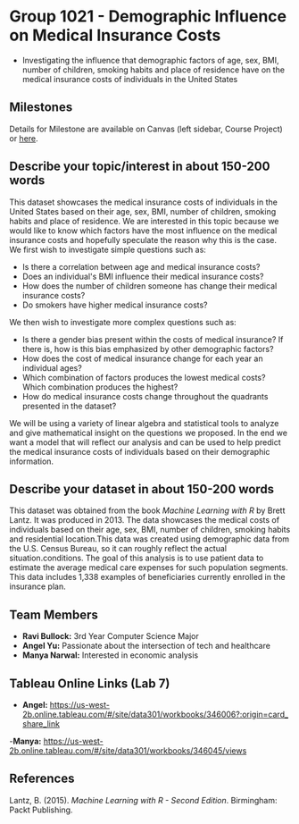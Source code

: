  # Group 1021 - Demographic Influence on Medical Insurance Costs

- Investigating the influence that demographic factors of age, sex, BMI, number of children, smoking habits and place of residence have on the medical insurance costs of individuals in the United States

## Milestones

Details for Milestone are available on Canvas (left sidebar, Course Project) or [here](https://firas.moosvi.com/courses/data301/project/milestone01.html).

## Describe your topic/interest in about 150-200 words


This dataset showcases the medical insurance costs of individuals in the United States based on their age, sex, BMI, number of children, smoking habits and place of residence. We are interested in this topic because we would like to know which factors have the most influence on the medical insurance costs and hopefully speculate the reason why this is the case. We first wish to investigate simple questions such as:

* Is there a correlation between age and medical insurance costs? 
* Does an individual's BMI influence their medical insurance costs? 
* How does the number of children someone has change their medical insurance costs? 
* Do smokers have higher medical insurance costs?

We then wish to investigate more complex questions such as:

* Is there a gender bias present within the costs of medical insurance? If there is, how is this bias emphasized by other demographic factors?
* How does the cost of medical insurance change for each year an individual ages? 
* Which combination of factors produces the lowest medical costs? Which combination produces the highest?
* How do medical insurance costs change throughout the quadrants presented in the dataset? 

We will be using a variety of linear algebra and statistical tools to analyze and give mathematical insight on the questions we proposed. In the end we want a model that will reflect our analysis and can be used to help predict the medical insurance costs of individuals based on their demographic information.


## Describe your dataset in about 150-200 words

This dataset was obtained from the book *Machine Learning with R* by Brett Lantz. It was produced in 2013. The data showcases the medical costs of individuals based on their age, sex, BMI, number of children, smoking habits and residential location.This data was created using demographic data from the U.S. Census Bureau, so it can roughly reflect the actual situation.conditions. The goal of this analysis is to use patient data to estimate the average medical care expenses for such population segments. This data includes 1,338 examples of beneficiaries currently enrolled in the insurance plan.
## Team Members

- **Ravi Bullock:** 3rd Year Computer Science Major
- **Angel Yu:** Passionate about the intersection of tech and healthcare
- **Manya Narwal:** Interested in economic analysis

## Tableau Online Links (Lab 7)
- **Angel:** https://us-west-2b.online.tableau.com/#/site/data301/workbooks/346006?:origin=card_share_link

-**Manya:** https://us-west-2b.online.tableau.com/#/site/data301/workbooks/346045/views

## References
Lantz, B. (2015). *Machine Learning with R - Second Edition*. Birmingham: Packt Publishing.



